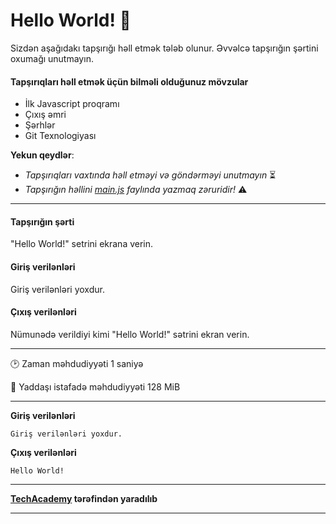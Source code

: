 # Hello World! 🎯

Sizdən aşağıdakı tapşırığı həll etmək tələb olunur. Əvvəlcə tapşırığın şərtini oxumağı unutmayın.


#### Tapşırıqları həll etmək üçün bilməli olduğunuz mövzular

* İlk Javascript proqramı
* Çıxış əmri
* Şərhlər
* Git Texnologiyası

**Yekun qeydlər**: 

* *Tapşırıqları vaxtında həll etməyi və göndərməyi unutmayın* ⏳
* *Tapşırığın həllini [main.js](./main.js) faylında yazmaq zəruridir!* :warning:

---

#### Tapşırığın şərti

"Hello World!" setrini ekrana verin.


#### Giriş verilənləri
Giriş verilənləri yoxdur.

#### Çıxış verilənləri
Nümunədə verildiyi kimi "Hello World!" sətrini ekran verin.

---

:clock2: Zaman məhdudiyyəti 1 saniyə

:floppy_disk: Yaddaşı istafadə məhdudiyyəti 128 MiB

---

**Giriş verilənləri** 

```
Giriş verilənləri yoxdur.
```

**Çıxış verilənləri**

```
Hello World!
```


---

**[TechAcademy](https://www.tech.edu.az/) tərəfindən yaradılıb**

---
